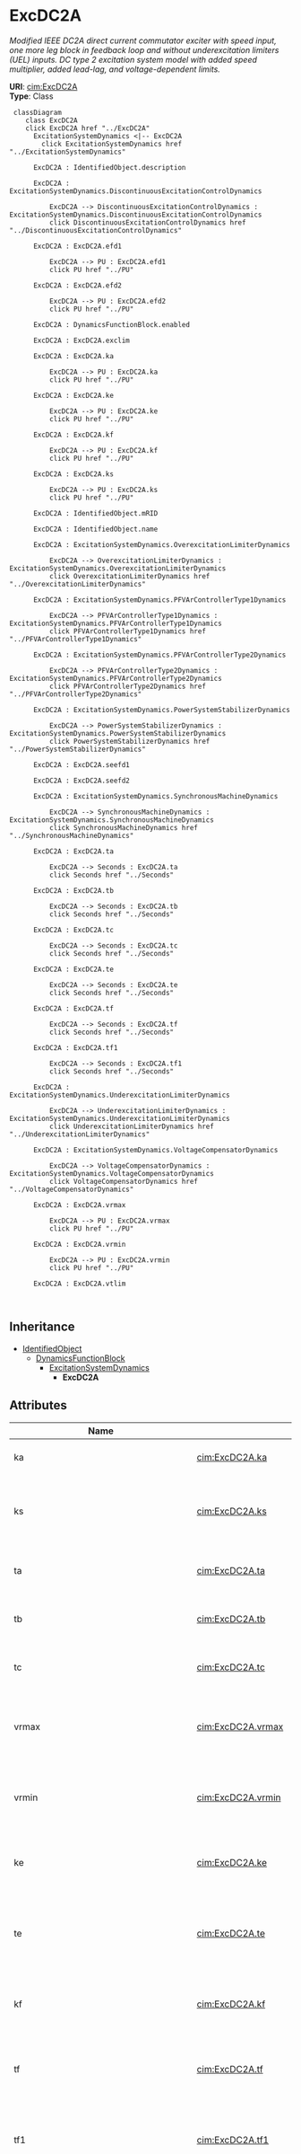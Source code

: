 # ExcDC2A


_Modified IEEE DC2A direct current commutator exciter with speed input, one more leg block in feedback loop and without underexcitation limiters (UEL) inputs.  DC type 2 excitation system model with added speed multiplier, added lead-lag, and voltage-dependent limits._





**URI**: [cim:ExcDC2A](http://iec.ch/TC57/CIM100#ExcDC2A)<br />
**Type**: Class




```mermaid
 classDiagram
    class ExcDC2A
    click ExcDC2A href "../ExcDC2A"
      ExcitationSystemDynamics <|-- ExcDC2A
        click ExcitationSystemDynamics href "../ExcitationSystemDynamics"
      
      ExcDC2A : IdentifiedObject.description
        
      ExcDC2A : ExcitationSystemDynamics.DiscontinuousExcitationControlDynamics
        
          ExcDC2A --> DiscontinuousExcitationControlDynamics : ExcitationSystemDynamics.DiscontinuousExcitationControlDynamics
          click DiscontinuousExcitationControlDynamics href "../DiscontinuousExcitationControlDynamics"
        
      ExcDC2A : ExcDC2A.efd1
        
          ExcDC2A --> PU : ExcDC2A.efd1
          click PU href "../PU"
        
      ExcDC2A : ExcDC2A.efd2
        
          ExcDC2A --> PU : ExcDC2A.efd2
          click PU href "../PU"
        
      ExcDC2A : DynamicsFunctionBlock.enabled
        
      ExcDC2A : ExcDC2A.exclim
        
      ExcDC2A : ExcDC2A.ka
        
          ExcDC2A --> PU : ExcDC2A.ka
          click PU href "../PU"
        
      ExcDC2A : ExcDC2A.ke
        
          ExcDC2A --> PU : ExcDC2A.ke
          click PU href "../PU"
        
      ExcDC2A : ExcDC2A.kf
        
          ExcDC2A --> PU : ExcDC2A.kf
          click PU href "../PU"
        
      ExcDC2A : ExcDC2A.ks
        
          ExcDC2A --> PU : ExcDC2A.ks
          click PU href "../PU"
        
      ExcDC2A : IdentifiedObject.mRID
        
      ExcDC2A : IdentifiedObject.name
        
      ExcDC2A : ExcitationSystemDynamics.OverexcitationLimiterDynamics
        
          ExcDC2A --> OverexcitationLimiterDynamics : ExcitationSystemDynamics.OverexcitationLimiterDynamics
          click OverexcitationLimiterDynamics href "../OverexcitationLimiterDynamics"
        
      ExcDC2A : ExcitationSystemDynamics.PFVArControllerType1Dynamics
        
          ExcDC2A --> PFVArControllerType1Dynamics : ExcitationSystemDynamics.PFVArControllerType1Dynamics
          click PFVArControllerType1Dynamics href "../PFVArControllerType1Dynamics"
        
      ExcDC2A : ExcitationSystemDynamics.PFVArControllerType2Dynamics
        
          ExcDC2A --> PFVArControllerType2Dynamics : ExcitationSystemDynamics.PFVArControllerType2Dynamics
          click PFVArControllerType2Dynamics href "../PFVArControllerType2Dynamics"
        
      ExcDC2A : ExcitationSystemDynamics.PowerSystemStabilizerDynamics
        
          ExcDC2A --> PowerSystemStabilizerDynamics : ExcitationSystemDynamics.PowerSystemStabilizerDynamics
          click PowerSystemStabilizerDynamics href "../PowerSystemStabilizerDynamics"
        
      ExcDC2A : ExcDC2A.seefd1
        
      ExcDC2A : ExcDC2A.seefd2
        
      ExcDC2A : ExcitationSystemDynamics.SynchronousMachineDynamics
        
          ExcDC2A --> SynchronousMachineDynamics : ExcitationSystemDynamics.SynchronousMachineDynamics
          click SynchronousMachineDynamics href "../SynchronousMachineDynamics"
        
      ExcDC2A : ExcDC2A.ta
        
          ExcDC2A --> Seconds : ExcDC2A.ta
          click Seconds href "../Seconds"
        
      ExcDC2A : ExcDC2A.tb
        
          ExcDC2A --> Seconds : ExcDC2A.tb
          click Seconds href "../Seconds"
        
      ExcDC2A : ExcDC2A.tc
        
          ExcDC2A --> Seconds : ExcDC2A.tc
          click Seconds href "../Seconds"
        
      ExcDC2A : ExcDC2A.te
        
          ExcDC2A --> Seconds : ExcDC2A.te
          click Seconds href "../Seconds"
        
      ExcDC2A : ExcDC2A.tf
        
          ExcDC2A --> Seconds : ExcDC2A.tf
          click Seconds href "../Seconds"
        
      ExcDC2A : ExcDC2A.tf1
        
          ExcDC2A --> Seconds : ExcDC2A.tf1
          click Seconds href "../Seconds"
        
      ExcDC2A : ExcitationSystemDynamics.UnderexcitationLimiterDynamics
        
          ExcDC2A --> UnderexcitationLimiterDynamics : ExcitationSystemDynamics.UnderexcitationLimiterDynamics
          click UnderexcitationLimiterDynamics href "../UnderexcitationLimiterDynamics"
        
      ExcDC2A : ExcitationSystemDynamics.VoltageCompensatorDynamics
        
          ExcDC2A --> VoltageCompensatorDynamics : ExcitationSystemDynamics.VoltageCompensatorDynamics
          click VoltageCompensatorDynamics href "../VoltageCompensatorDynamics"
        
      ExcDC2A : ExcDC2A.vrmax
        
          ExcDC2A --> PU : ExcDC2A.vrmax
          click PU href "../PU"
        
      ExcDC2A : ExcDC2A.vrmin
        
          ExcDC2A --> PU : ExcDC2A.vrmin
          click PU href "../PU"
        
      ExcDC2A : ExcDC2A.vtlim
        
      
```





## Inheritance
* [IdentifiedObject](IdentifiedObject.md)
    * [DynamicsFunctionBlock](DynamicsFunctionBlock.md)
        * [ExcitationSystemDynamics](ExcitationSystemDynamics.md)
            * **ExcDC2A**



## Attributes


| Name | URI | Cardinality and Range | Description | Inheritance |
| ---  | --- | --- | --- | --- |
| ka | [cim:ExcDC2A.ka](http://iec.ch/TC57/CIM100#ExcDC2A.ka) | 1 <br />  [PU](PU.md)  | Voltage regulator gain (<i>Ka</i>) (&gt; 0) | direct |
| ks | [cim:ExcDC2A.ks](http://iec.ch/TC57/CIM100#ExcDC2A.ks) | 1 <br />  [PU](PU.md)  | Coefficient to allow different usage of the model-speed coefficient (<i>Ks</i... | direct |
| ta | [cim:ExcDC2A.ta](http://iec.ch/TC57/CIM100#ExcDC2A.ta) | 1 <br />  [Seconds](Seconds.md)  | Voltage regulator time constant (<i>Ta</i>) (&gt; 0) | direct |
| tb | [cim:ExcDC2A.tb](http://iec.ch/TC57/CIM100#ExcDC2A.tb) | 1 <br />  [Seconds](Seconds.md)  | Voltage regulator time constant (<i>Tb</i>) (&gt;= 0) | direct |
| tc | [cim:ExcDC2A.tc](http://iec.ch/TC57/CIM100#ExcDC2A.tc) | 1 <br />  [Seconds](Seconds.md)  | Voltage regulator time constant (<i>Tc</i>) (&gt;= 0) | direct |
| vrmax | [cim:ExcDC2A.vrmax](http://iec.ch/TC57/CIM100#ExcDC2A.vrmax) | 1 <br />  [PU](PU.md)  | Maximum voltage regulator output (<i>Vrmax</i>) (&gt; ExcDC2A | direct |
| vrmin | [cim:ExcDC2A.vrmin](http://iec.ch/TC57/CIM100#ExcDC2A.vrmin) | 1 <br />  [PU](PU.md)  | Minimum voltage regulator output (<i>Vrmin</i>) (&lt; 0 and &lt; ExcDC2A | direct |
| ke | [cim:ExcDC2A.ke](http://iec.ch/TC57/CIM100#ExcDC2A.ke) | 1 <br />  [PU](PU.md)  | Exciter constant related to self-excited field (<i>Ke</i>) | direct |
| te | [cim:ExcDC2A.te](http://iec.ch/TC57/CIM100#ExcDC2A.te) | 1 <br />  [Seconds](Seconds.md)  | Exciter time constant, integration rate associated with exciter control (<i>T... | direct |
| kf | [cim:ExcDC2A.kf](http://iec.ch/TC57/CIM100#ExcDC2A.kf) | 1 <br />  [PU](PU.md)  | Excitation control system stabilizer gain (<i>Kf</i>) (&gt;= 0) | direct |
| tf | [cim:ExcDC2A.tf](http://iec.ch/TC57/CIM100#ExcDC2A.tf) | 1 <br />  [Seconds](Seconds.md)  | Excitation control system stabilizer time constant (<i>Tf</i>) (&gt; 0) | direct |
| tf1 | [cim:ExcDC2A.tf1](http://iec.ch/TC57/CIM100#ExcDC2A.tf1) | 1 <br />  [Seconds](Seconds.md)  | Excitation control system stabilizer time constant (<i>Tf1</i>) (&gt;= 0) | direct |
| efd1 | [cim:ExcDC2A.efd1](http://iec.ch/TC57/CIM100#ExcDC2A.efd1) | 1 <br />  [PU](PU.md)  | Exciter voltage at which exciter saturation is defined (<i>Efd</i><i><sub>1</... | direct |
| seefd1 | [cim:ExcDC2A.seefd1](http://iec.ch/TC57/CIM100#ExcDC2A.seefd1) | 1 <br />  float  | Exciter saturation function value at the corresponding exciter voltage, <i>Ef... | direct |
| efd2 | [cim:ExcDC2A.efd2](http://iec.ch/TC57/CIM100#ExcDC2A.efd2) | 1 <br />  [PU](PU.md)  | Exciter voltage at which exciter saturation is defined (<i>Efd</i><i><sub>2</... | direct |
| seefd2 | [cim:ExcDC2A.seefd2](http://iec.ch/TC57/CIM100#ExcDC2A.seefd2) | 1 <br />  float  | Exciter saturation function value at the corresponding exciter voltage, <i>Ef... | direct |
| exclim | [cim:ExcDC2A.exclim](http://iec.ch/TC57/CIM100#ExcDC2A.exclim) | 1 <br />  boolean  | (<i>exclim</i>) | direct |
| vtlim | [cim:ExcDC2A.vtlim](http://iec.ch/TC57/CIM100#ExcDC2A.vtlim) | 1 <br />  boolean  | (<i>Vtlim</i>) | direct |
| SynchronousMachineDynamics | [cim:ExcitationSystemDynamics.SynchronousMachineDynamics](http://iec.ch/TC57/CIM100#ExcitationSystemDynamics.SynchronousMachineDynamics) | 1 <br />  [SynchronousMachineDynamics](SynchronousMachineDynamics.md)  | Synchronous machine model with which this excitation system model is associat... | [ExcitationSystemDynamics](ExcitationSystemDynamics.md) |
| VoltageCompensatorDynamics | [cim:ExcitationSystemDynamics.VoltageCompensatorDynamics](http://iec.ch/TC57/CIM100#ExcitationSystemDynamics.VoltageCompensatorDynamics) | 1 <br />  [VoltageCompensatorDynamics](VoltageCompensatorDynamics.md)  | Voltage compensator model associated with this excitation system model | [ExcitationSystemDynamics](ExcitationSystemDynamics.md) |
| OverexcitationLimiterDynamics | [cim:ExcitationSystemDynamics.OverexcitationLimiterDynamics](http://iec.ch/TC57/CIM100#ExcitationSystemDynamics.OverexcitationLimiterDynamics) | 0..1 <br />  [OverexcitationLimiterDynamics](OverexcitationLimiterDynamics.md)  | Overexcitation limiter model associated with this excitation system model | [ExcitationSystemDynamics](ExcitationSystemDynamics.md) |
| PFVArControllerType2Dynamics | [cim:ExcitationSystemDynamics.PFVArControllerType2Dynamics](http://iec.ch/TC57/CIM100#ExcitationSystemDynamics.PFVArControllerType2Dynamics) | 0..1 <br />  [PFVArControllerType2Dynamics](PFVArControllerType2Dynamics.md)  | Power factor or VAr controller type 2 model associated with this excitation s... | [ExcitationSystemDynamics](ExcitationSystemDynamics.md) |
| DiscontinuousExcitationControlDynamics | [cim:ExcitationSystemDynamics.DiscontinuousExcitationControlDynamics](http://iec.ch/TC57/CIM100#ExcitationSystemDynamics.DiscontinuousExcitationControlDynamics) | 0..1 <br />  [DiscontinuousExcitationControlDynamics](DiscontinuousExcitationControlDynamics.md)  | Discontinuous excitation control model associated with this excitation system... | [ExcitationSystemDynamics](ExcitationSystemDynamics.md) |
| PowerSystemStabilizerDynamics | [cim:ExcitationSystemDynamics.PowerSystemStabilizerDynamics](http://iec.ch/TC57/CIM100#ExcitationSystemDynamics.PowerSystemStabilizerDynamics) | 0..1 <br />  [PowerSystemStabilizerDynamics](PowerSystemStabilizerDynamics.md)  | Power system stabilizer model associated with this excitation system model | [ExcitationSystemDynamics](ExcitationSystemDynamics.md) |
| UnderexcitationLimiterDynamics | [cim:ExcitationSystemDynamics.UnderexcitationLimiterDynamics](http://iec.ch/TC57/CIM100#ExcitationSystemDynamics.UnderexcitationLimiterDynamics) | 0..1 <br />  [UnderexcitationLimiterDynamics](UnderexcitationLimiterDynamics.md)  | Undrexcitation limiter model associated with this excitation system model | [ExcitationSystemDynamics](ExcitationSystemDynamics.md) |
| PFVArControllerType1Dynamics | [cim:ExcitationSystemDynamics.PFVArControllerType1Dynamics](http://iec.ch/TC57/CIM100#ExcitationSystemDynamics.PFVArControllerType1Dynamics) | 0..1 <br />  [PFVArControllerType1Dynamics](PFVArControllerType1Dynamics.md)  | Power factor or VAr controller type 1 model associated with this excitation s... | [ExcitationSystemDynamics](ExcitationSystemDynamics.md) |
| enabled | [cim:DynamicsFunctionBlock.enabled](http://iec.ch/TC57/CIM100#DynamicsFunctionBlock.enabled) | 1 <br />  boolean  | Function block used indicator | [DynamicsFunctionBlock](DynamicsFunctionBlock.md) |
| description | [cim:IdentifiedObject.description](http://iec.ch/TC57/CIM100#IdentifiedObject.description) | 0..1 <br />  string  | The description is a free human readable text describing or naming the object | [IdentifiedObject](IdentifiedObject.md) |
| mRID | [cim:IdentifiedObject.mRID](http://iec.ch/TC57/CIM100#IdentifiedObject.mRID) | 1 <br />  string  | Master resource identifier issued by a model authority | [IdentifiedObject](IdentifiedObject.md) |
| name | [cim:IdentifiedObject.name](http://iec.ch/TC57/CIM100#IdentifiedObject.name) | 0..1 <br />  string  | The name is any free human readable and possibly non unique text naming the o... | [IdentifiedObject](IdentifiedObject.md) |









## Identifier and Mapping Information







### Schema Source


* from schema: http://iec.ch/TC57/ns/CIM/Dynamics-EU#Package_DynamicsProfile





## Mappings

| Mapping Type | Mapped Value |
| ---  | ---  |
| self | cim:ExcDC2A |
| native | this:ExcDC2A |




